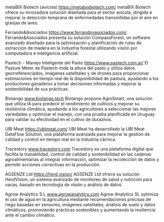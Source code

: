 metaBIX Biotech (avícola)	https://metabixbiotech.com/	metaBIX Biotech ofrece su innovadora solución diseñada para el sector avícola, dirigida a mejorar la detección temprana de enfermedades transmitidas por el aire en granjas de aves.

Ferrando&Asociados	https://www.ferrandoyasociados.com/	Ferrando&Asociados presenta su solución CompassForest, un software avanzado diseñado para la optimización y planificación de rutas de extracción de madera en la industria forestal utilizando visión por computadora e inteligencia artificial.

Pastech - Manejo Inteligente del Pasto	https://www.pastech.com.ar/	El Pasture Meter de Pastech mide la altura del pasto y utiliza datos georreferenciados, imágenes satelitales y de drones para proporcionar estimaciones en tiempo real de la disponibilidad de pastura, ayudando a los productores ganaderos a tomar decisiones informadas y mejorar la sostenibilidad de sus prácticas.

Biotango	www.biotango.tech	Biotango propone AgroSmart, una solución que utiliza IA para predecir el rendimiento de cultivos y mejorar su resiliencia climática, ayudando a los agricultores a seleccionar las mejores variedades y optimizar el manejo, con una prueba planificada en Uruguay para validar su efectividad en el cultivo de duraznos.

UBI Meat	https://ubimeat.com/	UBI Meat ha desarrollado la UBI Meat DataFlow Solution, una plataforma avanzada para mejorar la gestión de calidad y control en tiempo real en la industria cárnica.

Tracestory	www.tracestory.com	Tracestory es una plataforma digital que facilita la trazabilidad, control de calidad y sostenibilidad en las cadenas agroalimentarias al integrar información, optimizar la recolección de datos y permitir acciones correctivas en la producción.

AGSENZE Ltd	https://herd.vision/	AGSENZE Ltd ofrece su solución HerdVision, un sistema avanzado de monitoreo de salud y nutrición para vacas, basado en tecnología de visión y análisis de datos.

Agrow Analytics S.L	www.agrowanalytics.com	Agrow Analytics SL optimiza el uso de agua en la agricultura mediante recomendaciones precisas de riego basadas en sensores, imágenes satelitales, análisis de suelo y datos climáticos, promoviendo prácticas sostenibles y aumentando la resiliencia ante el cambio climático.
